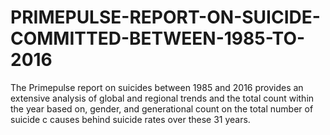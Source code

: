 # PRIMEPULSE-REPORT-ON-SUICIDE-COMMITTED-BETWEEN-1985-TO-2016
The Primepulse report on suicides between 1985 and 2016 provides an extensive analysis of global and regional trends and the total count within the year based on, gender, and generational count on the total number of suicide c causes behind suicide rates over these 31 years.
